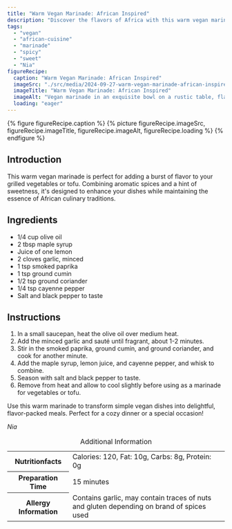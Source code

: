 ```yaml
---
title: "Warm Vegan Marinade: African Inspired"
description: "Discover the flavors of Africa with this warm vegan marinade, perfect for vegetables and tofu. A blend of spices and a hint of sweetness make it irresistible!"
tags:
  - "vegan"
  - "african-cuisine"
  - "marinade"
  - "spicy"
  - "sweet"
  - "Nia"
figureRecipe: 
  caption: "Warm Vegan Marinade: African Inspired"
  imageSrc: "./src/media/2024-09-27-warm-vegan-marinade-african-inspired-8382.png"
  imageTitle: "Warm Vegan Marinade: African Inspired"
  imageAlt: "Vegan marinade in an exquisite bowl on a rustic table, flanked by plates of grilled vegetables and sliced tofu, exuding natural warmth."
  loading: "eager"
---
```


{% figure figureRecipe.caption %}
{% picture figureRecipe.imageSrc, figureRecipe.imageTitle, figureRecipe.imageAlt, figureRecipe.loading %}
{% endfigure %}

## Introduction

This warm vegan marinade is perfect for adding a burst of flavor to your grilled vegetables or tofu. Combining aromatic spices and a hint of sweetness, it's designed to enhance your dishes while maintaining the essence of African culinary traditions.

## Ingredients

- 1/4 cup olive oil
- 2 tbsp maple syrup
- Juice of one lemon
- 2 cloves garlic, minced
- 1 tsp smoked paprika
- 1 tsp ground cumin
- 1/2 tsp ground coriander
- 1/4 tsp cayenne pepper
- Salt and black pepper to taste

## Instructions

1. In a small saucepan, heat the olive oil over medium heat.
2. Add the minced garlic and sauté until fragrant, about 1-2 minutes.
3. Stir in the smoked paprika, ground cumin, and ground coriander, and cook for another minute.
4. Add the maple syrup, lemon juice, and cayenne pepper, and whisk to combine.
5. Season with salt and black pepper to taste.
6. Remove from heat and allow to cool slightly before using as a marinade for vegetables or tofu.

Use this warm marinade to transform simple vegan dishes into delightful, flavor-packed meals. Perfect for a cozy dinner or a special occasion!

*Nia*

<table><caption class='sr-only'>Additional Information</caption><tr><th>Nutritionfacts</th><td>Calories: 120, Fat: 10g, Carbs: 8g, Protein: 0g&nbsp;</td></tr><tr><th>Preparation Time</th><td>15 minutes&nbsp;</td></tr><tr><th>Allergy Information</th><td>Contains garlic, may contain traces of nuts and gluten depending on brand of spices used&nbsp;</td></tr></table>

